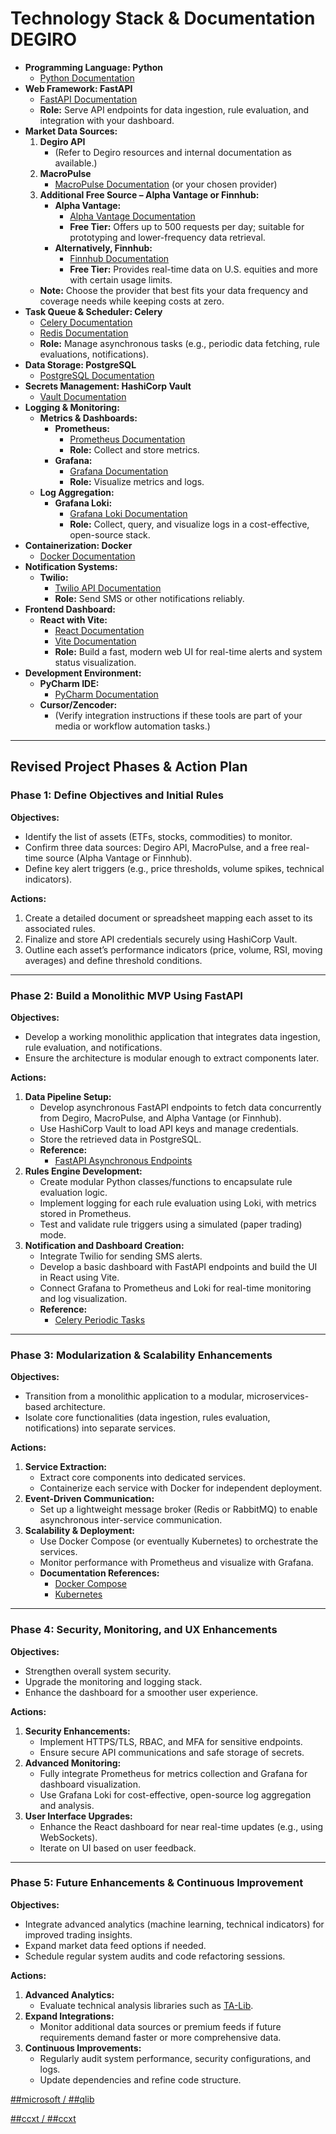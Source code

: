 # **Technology Stack & Documentation DEGIRO**

- **Programming Language: Python**
    - [Python Documentation](https://docs.python.org/3/)
- **Web Framework: FastAPI**
    - [FastAPI Documentation](https://fastapi.tiangolo.com/)
    - **Role:** Serve API endpoints for data ingestion, rule evaluation, and integration with your dashboard.
- **Market Data Sources:**
    1. **Degiro API**
        - (Refer to Degiro resources and internal documentation as available.)
    1. **MacroPulse**
        - [MacroPulse Documentation](https://www.macropulse.com/) (or your chosen provider)
    1. **Additional Free Source – Alpha Vantage or Finnhub:**
        - **Alpha Vantage:**
            - [Alpha Vantage Documentation](https://www.alphavantage.co/documentation/)
            - **Free Tier:** Offers up to 500 requests per day; suitable for prototyping and lower-frequency data retrieval.
        - **Alternatively, Finnhub:**
            - [Finnhub Documentation](https://finnhub.io/docs/api)
            - **Free Tier:** Provides real-time data on U.S. equities and more with certain usage limits.
    - **Note:** Choose the provider that best fits your data frequency and coverage needs while keeping costs at zero.
- **Task Queue & Scheduler: Celery**
    - [Celery Documentation](https://docs.celeryq.dev/en/stable/)
    - [Redis Documentation](https://redis.io/documentation)
    - **Role:** Manage asynchronous tasks (e.g., periodic data fetching, rule evaluations, notifications).
- **Data Storage: PostgreSQL**
    - [PostgreSQL Documentation](https://www.postgresql.org/docs/)
- **Secrets Management: HashiCorp Vault**
    - [Vault Documentation](https://www.vaultproject.io/docs)
- **Logging & Monitoring:**
    - **Metrics & Dashboards:**
        - **Prometheus:**
            - [Prometheus Documentation](https://prometheus.io/docs/introduction/overview/)
            - **Role:** Collect and store metrics.
        - **Grafana:**
            - [Grafana Documentation](https://grafana.com/docs/)
            - **Role:** Visualize metrics and logs.
    - **Log Aggregation:**
        - **Grafana Loki:**
            - [Grafana Loki Documentation](https://grafana.com/docs/loki/latest/)
            - **Role:** Collect, query, and visualize logs in a cost-effective, open-source stack.
- **Containerization: Docker**
    - [Docker Documentation](https://docs.docker.com/)
- **Notification Systems:**
    - **Twilio:**
        - [Twilio API Documentation](https://www.twilio.com/docs/usage/api)
        - **Role:** Send SMS or other notifications reliably.
- **Frontend Dashboard:**
    - **React with Vite:**
        - [React Documentation](https://reactjs.org/docs/getting-started.html)
        - [Vite Documentation](https://vitejs.dev/)
        - **Role:** Build a fast, modern web UI for real-time alerts and system status visualization.
- **Development Environment:**
    - **PyCharm IDE:**
        - [PyCharm Documentation](https://www.jetbrains.com/pycharm/documentation/)
    - **Cursor/Zencoder:**
        - (Verify integration instructions if these tools are part of your media or workflow automation tasks.)

---

## **Revised Project Phases & Action Plan**

### **Phase 1: Define Objectives and Initial Rules**

**Objectives:**

- Identify the list of assets (ETFs, stocks, commodities) to monitor.
- Confirm three data sources: Degiro API, MacroPulse, and a free real-time source (Alpha Vantage or Finnhub).
- Define key alert triggers (e.g., price thresholds, volume spikes, technical indicators).

**Actions:**

1. Create a detailed document or spreadsheet mapping each asset to its associated rules.
2. Finalize and store API credentials securely using HashiCorp Vault.
3. Outline each asset’s performance indicators (price, volume, RSI, moving averages) and define threshold conditions.

---

### **Phase 2: Build a Monolithic MVP Using FastAPI**

**Objectives:**

- Develop a working monolithic application that integrates data ingestion, rule evaluation, and notifications.
- Ensure the architecture is modular enough to extract components later.

**Actions:**

1. **Data Pipeline Setup:**
    - Develop asynchronous FastAPI endpoints to fetch data concurrently from Degiro, MacroPulse, and Alpha Vantage (or Finnhub).
    - Use HashiCorp Vault to load API keys and manage credentials.
    - Store the retrieved data in PostgreSQL.
    - **Reference:**
        - [FastAPI Asynchronous Endpoints](https://fastapi.tiangolo.com/async/)
1. **Rules Engine Development:**
    - Create modular Python classes/functions to encapsulate rule evaluation logic.
    - Implement logging for each rule evaluation using Loki, with metrics stored in Prometheus.
    - Test and validate rule triggers using a simulated (paper trading) mode.
1. **Notification and Dashboard Creation:**
    - Integrate Twilio for sending SMS alerts.
    - Develop a basic dashboard with FastAPI endpoints and build the UI in React using Vite.
    - Connect Grafana to Prometheus and Loki for real-time monitoring and log visualization.
    - **Reference:**
        - [Celery Periodic Tasks](https://docs.celeryq.dev/en/stable/userguide/periodic-tasks.html)

---

### **Phase 3: Modularization & Scalability Enhancements**

**Objectives:**

- Transition from a monolithic application to a modular, microservices-based architecture.
- Isolate core functionalities (data ingestion, rules evaluation, notifications) into separate services.

**Actions:**

1. **Service Extraction:**
    - Extract core components into dedicated services.
    - Containerize each service with Docker for independent deployment.
1. **Event-Driven Communication:**
    - Set up a lightweight message broker (Redis or RabbitMQ) to enable asynchronous inter-service communication.
1. **Scalability & Deployment:**
    - Use Docker Compose (or eventually Kubernetes) to orchestrate the services.
    - Monitor performance with Prometheus and visualize with Grafana.
    - **Documentation References:**
        - [Docker Compose](https://docs.docker.com/compose/)
        - [Kubernetes](https://kubernetes.io/docs/home/)

---

### **Phase 4: Security, Monitoring, and UX Enhancements**

**Objectives:**

- Strengthen overall system security.
- Upgrade the monitoring and logging stack.
- Enhance the dashboard for a smoother user experience.

**Actions:**

1. **Security Enhancements:**
    - Implement HTTPS/TLS, RBAC, and MFA for sensitive endpoints.
    - Ensure secure API communications and safe storage of secrets.
1. **Advanced Monitoring:**
    - Fully integrate Prometheus for metrics collection and Grafana for dashboard visualization.
    - Use Grafana Loki for cost-effective, open-source log aggregation and analysis.
1. **User Interface Upgrades:**
    - Enhance the React dashboard for near real-time updates (e.g., using WebSockets).
    - Iterate on UI based on user feedback.

---

### **Phase 5: Future Enhancements & Continuous Improvement**

**Objectives:**

- Integrate advanced analytics (machine learning, technical indicators) for improved trading insights.
- Expand market data feed options if needed.
- Schedule regular system audits and code refactoring sessions.

**Actions:**

1. **Advanced Analytics:**
    - Evaluate technical analysis libraries such as [TA-Lib](https://mrjbq7.github.io/ta-lib/).
1. **Expand Integrations:**
    - Monitor additional data sources or premium feeds if future requirements demand faster or more comprehensive data.
1. **Continuous Improvements:**
    - Regularly audit system performance, security configurations, and logs.
    - Update dependencies and refine code structure.

[##microsoft / ##qlib](https://github.com/microsoft/qlib)

[##ccxt / ##ccxt](https://github.com/ccxt/ccxt)
